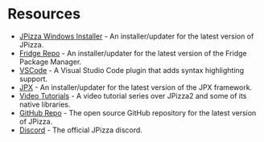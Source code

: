 
# Resources

- [JPizza Windows Installer](https://bit.ly/3xXW5ci) - An installer/updater for the latest version of JPizza.
- [Fridge Repo](https://github.com/Lemon-Chad/frdge) - An installer/updater for the latest version of the Fridge Package Manager.
- [VSCode](https://bit.ly/jp2vscode) - A Visual Studio Code plugin that adds syntax highlighting support.
- [JPX](https://bit.ly/jpx) - An installer/updater for the latest version of the JPX framework.
- [Video Tutorials](https://bit.ly/jp2tutorial) - A video tutorial series over JPizza2 and some of its native libraries.
- [GitHub Repo](https://github.com/Lemon-Chad/jpizza) - The open source GitHub repository for the latest version of JPizza.
- [Discord](https://discord.gg/9RGBBk4w4B) - The official JPizza discord.
